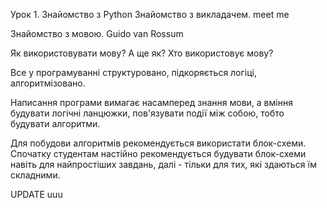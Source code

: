 Урок 1. Знайомство з Python
Знайомство з викладачем.
meet me

Знайомство з мовою.
Guido van Rossum

Як використовувати мову?  А ще як? 
 Хто використовує мову? 

Все у програмуванні структуровано, підкоряється логіці, алгоритмізовано.

Написання програми вимагає насамперед знання мови, а вміння будувати логічні ланцюжки, пов'язувати події між собою, тобто будувати алгоритми.

Для побудови алгоритмів рекомендується використати блок-схеми. Спочатку студентам настійно рекомендується будувати блок-схеми навіть для найпростіших завдань, далі - тільки для тих, які здаються їм складними.

UPDATE
uuu
